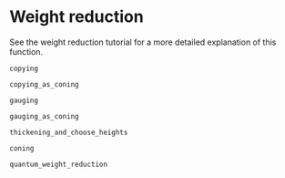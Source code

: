 # Weight reduction

See the weight reduction tutorial for a more detailed explanation of this function.

```@docs
copying
```

```@docs
copying_as_coning
```

```@docs
gauging
```

```@docs
gauging_as_coning
```

```@docs
thickening_and_choose_heights
```

```@docs
coning
```

```@docs
quantum_weight_reduction
```
